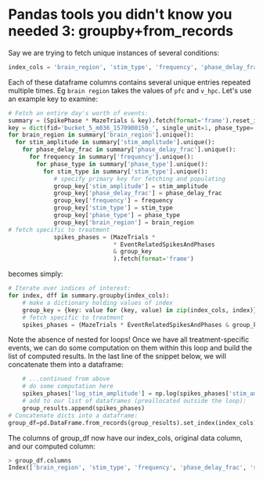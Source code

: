 # Pandas tools you didn't know you needed 3: groupby+from_records


Say we are trying to fetch unique instances of several conditions: 
```python
index_cols = 'brain_region', 'stim_type', 'frequency', 'phase_delay_frac', 'stim_amplitude', 'phase_type', 'brain_region'
```
Each of these dataframe columns contains several unique entries repeated multiple times. Eg `brain region` takes the values of `pfc` and `v_hpc`. 
Let's use an example key to examine:
```python
# Fetch an entire day's worth of events:
summary = (SpikePhase * MazeTrials & key).fetch(format='frame').reset_index()
key = dict(fid='bucket_5_m036_1570900150_', single_unit=1, phase_type='theta_hilbert_bessel')
for brain_region in summary['brain_region'].unique():
  for stim_amplitude in summary['stim_amplitude'].unique():
    for phase_delay_frac in summary['phase_delay_frac'].unique():
      for frequency in summary['frequency'].unique():
        for phase_type in summary['phase_type'].unique():
          for stim_type in summary['stim_type'].unique():
             # specify primary key for fetching and populating
             group_key['stim_amplitude'] = stim_amplitude
             group_key['phase_delay_frac'] = phase_delay_frac
             group_key['frequency'] = frequency
             group_key['stim_type'] = stim_type
             group_key['phase_type'] = phase_type
             group_key['brain_region'] = brain_region
# fetch specific to treatment
             spikes_phases = (MazeTrials *
                              * EventRelatedSpikesAndPhases 
                              & group_key
                              ).fetch(format='frame')
```
becomes simply:
```python
# Iterate over indices of interest:
for index, dff in summary.groupby(index_cols):
    # make a dictionary holding values of index
    group_key = {key: value for (key, value) in zip(index_cols, index)}
    # fetch specific to treatment
    spikes_phases = (MazeTrials * EventRelatedSpikesAndPhases & group_key).fetch(format='frame').reset_index()
```
Note the absence of nested for loops! 
Once we have all treatment-specific events, we can do some computation on them within this loop and build the list of computed results. In the last line of the snippet below, we will concatenate them into a dataframe: 
```python
    # ...continued from above
    # do some computation here
    spikes_phases['log_stim_amplitude'] = np.log(spikes_phases['stim_amplitude'])
    # add to our list of dataframes (preallocated outside the loop):
    group_results.append(spikes_phases)
# Concatenate dicts into a dataframe:
group_df=pd.DataFrame.from_records(group_results).set_index(index_cols)
```
The columns of group_df now have our index_cols, original data column, and our computed column:
```python
> group_df.columns
Index(['brain_region', 'stim_type', 'frequency', 'phase_delay_frac', 'stim_amplitude', 'phase_type', 'spike_phase','log_spike_phase'])
```